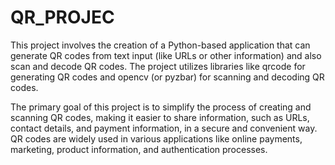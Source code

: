 # QR_PROJEC
This project involves the creation of a Python-based application that can generate QR codes from text input (like URLs or other information) and also scan and decode QR codes. The project utilizes libraries like qrcode for generating QR codes and opencv (or pyzbar) for scanning and decoding QR codes.

The primary goal of this project is to simplify the process of creating and scanning QR codes, making it easier to share information, such as URLs, contact details, and payment information, in a secure and convenient way. QR codes are widely used in various applications like online payments, marketing, product information, and authentication processes.
